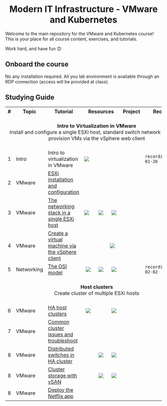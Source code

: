 <div align="center">

# Modern IT Infrastructure - VMware and Kubernetes


</div>

Welcome to the main repository for the VMware and Kubernetes course!
This is your place for all course content, exercises, and tutorials.

Work hard, and have fun 😊


## Onboard the course 

No any installation required. 
All you lab environment is available through an RDP connection (access will be provided at class).


## Studying Guide

<table width="100%">
<tr><th>#</th><th>Topic</th><th>Tutorial</th><th colspan="3">&nbsp;&nbsp;&nbsp;Resources&nbsp;&nbsp;&nbsp;</th><th>Project</th><th>Recording</th></tr>

<tr>
 <td align="center" colspan="8"><br><b>Intro to Virtualization in VMware</b><br>Install and configure a single ESXi host, standard switch network topology, provision VMs via the vSphere web client<br><br></td>
</tr>

<tr>
 <td>1</td>
 <td>Intro</td>
 <td>Intro to virtualization in VMware</td>
 <td><a target="_blank" href="https://exit-zero-academy.github.io/DevOpsTheHardWayAssets/slides/vmware_virtualization_intro.html"><img src="https://exit-zero-academy.github.io/DevOpsTheHardWayAssets/img/slides.png" /></a></td>
 <td></td>
 <td></td>
 <td></td>
 <td><code>recordings/2025-01-26</code></td>
</tr>	

<tr>
 <td>2</td>
 <td>VMware</td>
 <td><a href="tutorials/esxi_intro.md">ESXi installation and configuration</a></td>
 <td></td>
 <td></td>
 <td></td>
 <td></td>
 <td></td>
</tr>

<tr>
 <td>3</td>
 <td>VMware</td>
 <td><a href="tutorials/esxi_networking.md">The networking stack in a single ESXi host</a></td>
 <td><a target="_blank" href="https://exit-zero-academy.github.io/DevOpsTheHardWayAssets/slides/esxi_networking.html"><img src="https://exit-zero-academy.github.io/DevOpsTheHardWayAssets/img/slides.png" /></a></td>
 <td align="center"><a target="_blank" href="https://exit-zero-academy.github.io/DevOpsTheHardWayAssets/multichoice-questions/vmwre_esxi_intro.html"><img src="https://exit-zero-academy.github.io/DevOpsTheHardWayAssets/img/qm.png" /></a></td>
 <td align="center"><a href="tutorials/esxi_networking.md#exercises"><img src="https://exit-zero-academy.github.io/DevOpsTheHardWayAssets/img/pen.png" /></a></td>
 <td></td>
 <td></td>
</tr>

<tr>
 <td>4</td>
 <td>VMware</td>
 <td><a href="tutorials/vsphere_intro.md">Create a virtual machine via the vSphere client</a></td>
 <td></td>
 <td></td>
 <td><a href="tutorials/vsphere_intro.md#exercises"><img src="https://exit-zero-academy.github.io/DevOpsTheHardWayAssets/img/pen.png" /></a></td>
 <td></td>
 <td></td>
</tr>

<tr>
 <td>5</td>
 <td>Networking</td>
 <td><a href="tutorials/networking_OSI_model.md">The OSI model</a></td>
 <td align="center"><a target="_blank" href="https://exit-zero-academy.github.io/DevOpsTheHardWayAssets/slides/vmware_networking_OSI_model.html"><img src="https://exit-zero-academy.github.io/DevOpsTheHardWayAssets/img/slides.png" /></a></td>
 <td align="center"><a target="_blank" href="https://exit-zero-academy.github.io/DevOpsTheHardWayAssets/multichoice-questions/networking_OSI_model.html"><img src="https://exit-zero-academy.github.io/DevOpsTheHardWayAssets/img/qm.png" /></a></td>
 <td align="center"><a href="tutorials/networking_OSI_model.md#exercises"><img src="https://exit-zero-academy.github.io/DevOpsTheHardWayAssets/img/pen.png" /></a></td>
 <td align="center"></td>
 <td><code>recordings/2025-02-02</code></td>
</tr>

<tr>
 <td align="center" colspan="8"><br><b>Host clusters</b><br>Create cluster of multiple ESXi hosts<br><br></td>
</tr>


<tr>
 <td>6</td>
 <td>VMware</td>
 <td><a href="tutorials/vsphere_ha_clusters.md">HA host clusters</a></td>
 <td align="center"><a target="_blank" href="https://exit-zero-academy.github.io/DevOpsTheHardWayAssets/slides/vmware_ha_cluster.html"><img src="https://exit-zero-academy.github.io/DevOpsTheHardWayAssets/img/slides.png" /></a></td>
 <td></td>
 <td align="center"><a href="tutorials/vsphere_ha_clusters.md#exercises"><img src="https://exit-zero-academy.github.io/DevOpsTheHardWayAssets/img/pen.png" /></a></td>
 <td></td>
 <td></td>
</tr>

<tr>
 <td>7</td>
 <td>VMware</td>
 <td><a href="tutorials/cluster_fix.md">Common cluster issues and troubleshoot</a></td>
 <td></td>
 <td></td>
 <td></td>
 <td></td>
 <td></td>
</tr>


<tr>
 <td>8</td>
 <td>VMware</td>
 <td><a href="tutorials/vcenter_networking.md">Distributed switches in HA cluster</a></td>
 <td></td>
 <td align="center"><a target="_blank" href="https://exit-zero-academy.github.io/DevOpsTheHardWayAssets/multichoice-questions/vmware_cluster_networking.html"><img src="https://exit-zero-academy.github.io/DevOpsTheHardWayAssets/img/qm.png" /></a></td>
 <td align="center"><a href="tutorials/vcenter_networking.md#exercises"><img src="https://exit-zero-academy.github.io/DevOpsTheHardWayAssets/img/pen.png" /></a></td>
 <td></td>
 <td></td>
</tr>

<tr>
 <td>8</td>
 <td>VMware</td>
 <td><a href="tutorials/vcenter_storage.md">Cluster storage with vSAN</a></td>
 <td></td>
 <td align="center"><a target="_blank" href="https://exit-zero-academy.github.io/DevOpsTheHardWayAssets/multichoice-questions/vmware_cluster_vsan.html"><img src="https://exit-zero-academy.github.io/DevOpsTheHardWayAssets/img/qm.png" /></a></td>
 <td align="center"><a href="tutorials/vcenter_storage.md#exercises"><img src="https://exit-zero-academy.github.io/DevOpsTheHardWayAssets/img/pen.png" /></a></td>
 <td></td>
 <td></td>
</tr>

<tr>
 <td>8</td>
 <td>VMware</td>
 <td><a href="tutorials/cluster_fix.md">Deploy the Netflix app</a></td>
 <td></td>
 <td></td>
 <td></td>
 <td></td>
 <td></td>
</tr>


</table>
